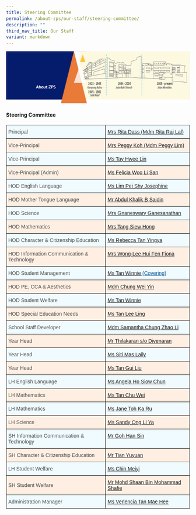 ```yaml
---
title: Steering Committee
permalink: /about-zps/our-staff/steering-committee/
description: ""
third_nav_title: Our Staff
variant: markdown
---
```

<img src="/images/AboutUs.png">
<h4><strong>Steering Committee</strong></h4>
<style type="text/css">
.tg  {border-collapse:collapse;border-spacing:0;}
.tg td{border-color:black;border-style:solid;border-width:1px;font-family:Arial, sans-serif;font-size:14px;
  overflow:hidden;padding:10px 5px;word-break:normal;}
.tg th{border-color:black;border-style:solid;border-width:1px;font-family:Arial, sans-serif;font-size:14px;
  font-weight:normal;overflow:hidden;padding:10px 5px;word-break:normal;}
.tg .tg-x88q{background-color:#EFFBFF;color:#4C4C4C;text-align:left;vertical-align:middle}
.tg .tg-j24s{background-color:#FFEFE3;color:#4C4C4C;text-align:left;vertical-align:middle}
.tg .tg-ut1a{background-color:#EFFBFF;color:#0B5394;text-align:left;text-decoration:underline;vertical-align:top}
.tg .tg-gfyo{background-color:#FFEFE3;color:#0B5394;text-align:left;text-decoration:underline;vertical-align:top}
</style>
<table class="tg">
<thead>
  <tr>
    <th class="tg-x88q"><span style="color:#4C4C4C;background-color:#EFFBFF">Principal</span></th>
    <th class="tg-ut1a"><a href="mailto:Rita_Raj_LAL@schools.gov.sg">Mrs Rita Dass (Mdm Rita Raj Lal)</a></th>
  </tr>
</thead>
<tbody>
  <tr>
    <td class="tg-j24s"><span style="color:#4C4C4C;background-color:#FFEFE3">Vice-Principal</span><br></td>
    <td class="tg-gfyo"><a href="mailto:lim_peggy@schools.gov.sg">Mrs Peggy Koh (Mdm Peggy Lim)</a></td>
  </tr>
  <tr>
    <td class="tg-x88q"><span style="color:#4C4C4C;background-color:#EFFBFF">Vice-Principal</span><br></td>
    <td class="tg-ut1a"><a href="mailto:tay_hwee_lin@schools.gov.sg">Ms Tay Hwee Lin</a></td>
  </tr>
  <tr>
    <td class="tg-j24s"><span style="color:#4C4C4C;background-color:#FFEFE3">Vice-Principal (Admin)</span></td>
    <td class="tg-gfyo"><a href="mailto:Felicia_Woo_li_san@schools.gov.sg">Ms Felicia Woo Li San</a></td>
  </tr>
  <tr>
    <td class="tg-x88q"><span style="color:#4C4C4C;background-color:#EFFBFF">HOD English Language</span><br></td>
    <td class="tg-ut1a"><a href="mailto:lim_pei_shy_josephine@schools.gov.sg">Ms Lim Pei Shy Josephine</a></td>
  </tr>
  <tr>
    <td class="tg-j24s"><span style="color:#4C4C4C;background-color:#FFEFE3">HOD Mother Tongue Language</span></td>
    <td class="tg-gfyo"><a href="mailto:abdul_khalik_b_saidin@schools.gov.sg">Mr Abdul Khalik B Saidin</a></td>
  </tr>
  <tr>
    <td class="tg-x88q"><span style="color:#4C4C4C;background-color:#EFFBFF">HOD Science</span></td>
    <td class="tg-ut1a"><a href="mailto:gnaneswary_ganesanathan@schools.gov.sg">Mrs Gnaneswary Ganesanathan</a></td>
  </tr>
  <tr>
    <td class="tg-j24s"><span style="color:#4C4C4C;background-color:#FFEFE3">HOD Mathematics</span><br></td>
    <td class="tg-gfyo"><a href="mailto:tang_siew_hong@schools.gov.sg">Mrs Tang Siew Hong</a></td>
  </tr>
  <tr>
    <td class="tg-x88q"><span style="color:#4C4C4C;background-color:#EFFBFF">HOD Character &amp; Citizenship Education</span><br></td>
    <td class="tg-ut1a"><a href="mailto:tan_yingya_rebecca@schools.gov.sg">Ms Rebecca Tan Yingya</a><span style="color:#4C4C4C;background-color:#EFFBFF"> </span><br></td>
  </tr>
  <tr>
    <td class="tg-j24s"><span style="color:#4C4C4C;background-color:#FFEFE3">HOD Information Communication &amp; Technology</span></td>
    <td class="tg-gfyo"><a href="mailto:lee_hui_fen_fiona@schools.gov.sg">Mrs Wong-Lee Hui Fen Fiona</a></td>
  </tr>
  <tr>
    <td class="tg-x88q"><span style="color:#4C4C4C;background-color:#EFFBFF">HOD Student Management</span><br></td>
    <td class="tg-ut1a"><a href="mailto:tan_winnie@schools.gov.sg" target="">Ms Tan Winnie</a> (Covering)</td>
  </tr>
  <tr>
    <td class="tg-j24s"><span style="color:#4C4C4C;background-color:#FFEFE3">HOD PE, CCA &amp; Aesthetics</span></td>
    <td class="tg-gfyo"><a href="mailto:chung_wei_yin@schools.gov.sg">Mdm Chung Wei Yin</a></td>
  </tr>
  <tr>
    <td class="tg-x88q"><span style="color:#4C4C4C;background-color:#EFFBFF">HOD Student Welfare</span>	</td>
    <td class="tg-ut1a"><a href="mailto:tan_winnie@schools.gov.sg">Ms Tan Winnie</a><br></td>
  </tr>
  <tr>
    <td class="tg-j24s"><span style="color:#4C4C4C;background-color:#FFEFE3">HOD Special Education Needs</span></td>
    <td class="tg-gfyo"><a href="mailto:tan_lee_ling@schools.gov.sg">Ms Tan Lee Ling</a><br></td>
  </tr>
  <tr>
    <td class="tg-x88q"><span style="color:#4C4C4C;background-color:#EFFBFF">School Staff Developer</span></td>
    <td class="tg-ut1a"><a href="mailto:chung_zhao_li@schools.gov.sg">Mdm Samantha Chung Zhao Li</a></td>
  </tr>
  <tr>
    <td class="tg-j24s"><span style="color:#4C4C4C;background-color:#FFEFE3">Year Head</span></td>
    <td class="tg-gfyo"><a href="mailto:thilak_a@schools.gov.sg">Mr Thilakaran s/o Divenaran </a></td>
  </tr>
  <tr>
    <td class="tg-x88q"><span style="color:#4C4C4C;background-color:#EFFBFF">Year Head</span></td>
    <td class="tg-ut1a"><a href="mailto:siti_mas_laily@schools.gov.sg">Ms Siti Mas Laily</a></td>
  </tr>
  <tr>
    <td class="tg-j24s"><span style="color:#4C4C4C;background-color:#FFEFE3">Year Head</span></td>
    <td class="tg-gfyo"><a href="mailto:tan_gui_liu@schools.gov.sg">Ms Tan Gui Liu</a><br></td>
  </tr>
  <tr>
    <td class="tg-x88q"><span style="color:#4C4C4C;background-color:#EFFBFF">LH English Language</span></td>
    <td class="tg-ut1a"><a href="mailto:angela_ho_siow_chun@schools.gov.sg">Ms Angela Ho Siow Chun</a><span style="color:#4C4C4C;background-color:#EFFBFF"> </span></td>
  </tr>
  <tr>
    <td class="tg-j24s"><span style="color:#4C4C4C;background-color:#FFEFE3">LH Mathematics</span><br></td>
    <td class="tg-gfyo"><a href="mailto:tan_chu_wei@schools.gov.sg">Ms Tan Chu Wei</a></td>
  </tr>
  <tr>
    <td class="tg-x88q"><span style="color:#4C4C4C;background-color:#EFFBFF">LH Mathematics</span></td>
    <td class="tg-ut1a"><a href="mailto:jane_toh_ka_ru@schools.gov.sg">Ms Jane Toh Ka Ru</a><br></td>
  </tr>
  <tr>
    <td class="tg-j24s"><span style="color:#4C4C4C;background-color:#FFEFE3">LH Science</span></td>
    <td class="tg-gfyo"><a href="mailto:ong_li_ya_sandy@schools.gov.sg">Ms Sandy Ong Li Ya</a><br></td>
  </tr>
  <tr>
    <td class="tg-x88q"><span style="color:#4C4C4C;background-color:#EFFBFF">SH Information Communication &amp; Technology</span></td>
    <td class="tg-ut1a"><a href="mailto:goh_han_sin@schools.gov.sg">Mr Goh Han Sin</a></td>
  </tr>
  <tr>
    <td class="tg-j24s"><span style="color:#4C4C4C;background-color:#FFEFE3">SH Character &amp; Citizenship Education</span></td>
    <td class="tg-gfyo"><a href="mailto:tian_yuyuan@schools.gov.sg">Mr Tian Yuyuan</a></td>
  </tr>
	
  <tr>
    <td class="tg-x88q"><span style="color:#4C4C4C;background-color:#EFFBFF">LH Student Welfare</span></td>
    <td class="tg-ut1a"><a href="mailto:chin_meiyi@schools.gov.sg">Ms Chin Meiyi</a></td>
  </tr>
  <tr>
    <td class="tg-j24s"><span style="color:#4C4C4C;background-color:#FFEFE3">SH Student Welfare</span></td>
    <td class="tg-gfyo"><a href="mailto:mohd_shaan_mohamed_shafie@schools.gov.sg">Mr Mohd Shaan Bin Mohammad Shafie</a></td>
	  </tr>
	
  <tr>
    <td class="tg-x88q"><span style="color:#4C4C4C;background-color:#EFFBFF">Administration Manager</span></td>
    <td class="tg-ut1a"><a href="mailto:tan_mae_hee@schools.gov.sg">Ms Verlencia Tan Mae Hee</a></td>
  </tr>
  
</tbody>
</table>